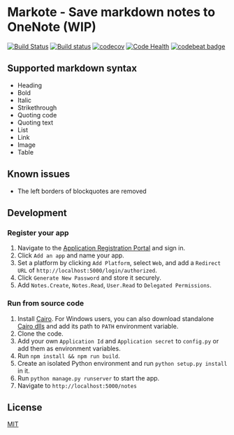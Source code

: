 # Markote - Save markdown notes to OneNote (WIP)
[![Build Status](https://travis-ci.org/Frederick-S/markote.svg?branch=master)](https://travis-ci.org/Frederick-S/markote) [![Build status](https://ci.appveyor.com/api/projects/status/w6f5wr4vn4lublch/branch/master?svg=true)](https://ci.appveyor.com/project/Frederick-S/markote/branch/master) [![codecov](https://codecov.io/gh/Frederick-S/markote/branch/master/graph/badge.svg)](https://codecov.io/gh/Frederick-S/markote) [![Code Health](https://landscape.io/github/Frederick-S/markote/master/landscape.svg?style=flat)](https://landscape.io/github/Frederick-S/markote/master) [![codebeat badge](https://codebeat.co/badges/44e3e0d4-9f45-4828-b840-7b3d03214a53)](https://codebeat.co/projects/github-com-frederick-s-markote-master)

## Supported markdown syntax
* Heading
* Bold
* Italic
* Strikethrough
* Quoting code
* Quoting text
* List
* Link
* Image
* Table

## Known issues
* The left borders of blockquotes are removed

## Development
### Register your app
1. Navigate to the [Application Registration Portal](https://identity.microsoft.com/Landing) and sign in.
2. Click `Add an app` and name your app.
3. Set a platform by clicking `Add Platform`, select `Web`, and add a `Redirect URL` of `http://localhost:5000/login/authorized`.
4. Click `Generate New Password` and store it securely.
5. Add `Notes.Create`, `Notes.Read`, `User.Read` to `Delegated Permissions`.

### Run from source code
1. Install [Cairo](https://cairographics.org/). For Windows users, you can also download standalone [Cairo dlls](https://github.com/preshing/cairo-windows/releases) and add its path to `PATH` environment variable.
2. Clone the code.
3. Add your own `Application Id` and `Application secret` to `config.py` or add them as environment variables.
4. Run `npm install && npm run build`.
5. Create an isolated Python environment and run `python setup.py install` in it.
6. Run `python manage.py runserver` to start the app.
7. Navigate to `http://localhost:5000/notes`

## License
[MIT](LICENSE)
